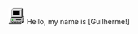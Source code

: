 ![Logo do Projeto](my_computer_animated_commission_by_wrim_d5iuujc.gif)  Hello, my name is [Guilherme!]
